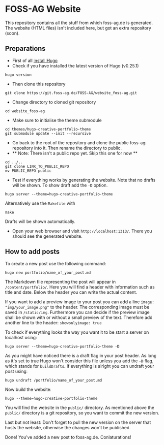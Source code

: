 # FOSS-AG Website
This repository contains all the stuff from which foss-ag.de is generated. The website (HTML files) isn't included here, but got an extra repository (soon).

## Preparations
- First of all [install Hugo](https://gohugo.io/overview/installing/)
- Check if you have installed the latest version of Hugo (v0.25.1)
```
hugo version
```

- Then clone this repository
```
git clone https://git.foss-ag.de/FOSS-AG/website_foss-ag.git
```

- Change directory to cloned git repository
```
cd website_foss-ag
```

- Make sure to initialise the theme submodule
```
cd themes/hugo-creative-portfolio-theme
git submodule update --init --recursive
```

- Go back to the root of the repository and clone the public foss-ag repository into it. Then rename the directory to public.
- ** Note: There isn't a public repo yet. Skip this one for now **
```
cd ../..
git clone LINK_TO_PUBLIC_REPO
mv PUBLIC_REPO public
```

- Test if everything works by generating the website. Note that no drafts will be shown. To show draft add the `-D` option.
```
hugo server --theme=hugo-creative-portfolio-theme
```
Alternatively use the `Makefile` with
```
make
```
Drafts will be shown automatically.

- Open your web browser and visit `http://localhost:1313/`. There you should see the generated website.

## How to add posts
To create a new post use the following command:
```
hugo new portfolio/name_of_your_post.md
```
The Markdown file representing the post will appear in `/content/portfolio/`. Here you will find a header with information such as title and date. Below the header you can write the actual content.

If you want to add a preview image to your post you can add a line `image: "img/your_image.png"` to the header. The corresponding image must be saved in `/static/img`. Furthermore you can decide if the preview image shall be shown with or without a small preview of the text. Therefore add another line to the header: `showonlyimage: true`

To check if everything looks the way you want it to be start a server on localhost using:

```
hugo server --theme=hugo-creative-portfolio-theme -D
```

As you might have noticed there is a draft flag in your post header. As long as it's set to true Hugo won't consider this file unless you add the `-D` flag, which stands for `buildDrafts`. If everything is alright you can undraft your post using:

```
hugo undraft /portfolio/name_of_your_post.md
```

Now build the website:

```
hugo --theme=hugo-creative-portfolio-theme
```

You will find the website in the `public/` directory. As mentioned above the `public/` directory is a git repository, so you want to commit the new version.

Last but not least: Don't forget to pull the new version on the server that hosts the website, otherwise the changes won't be published.

Done! You've added a new post to foss-ag.de. Conlaturations!
